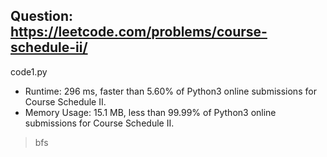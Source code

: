 ## Question: https://leetcode.com/problems/course-schedule-ii/

code1.py
* Runtime: 296 ms, faster than 5.60% of Python3 online submissions for Course Schedule II.
* Memory Usage: 15.1 MB, less than 99.99% of Python3 online submissions for Course Schedule II.
> bfs